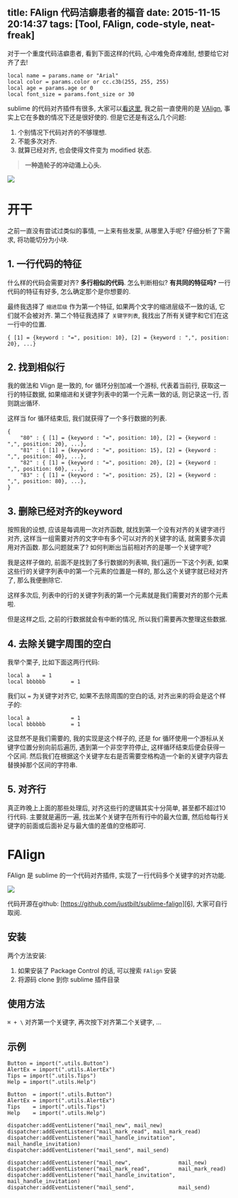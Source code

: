 title: FAlign 代码洁癖患者的福音
date: 2015-11-15 20:14:37
tags: [Tool, FAlign, code-style, neat-freak]
---

对于一个重度代码洁癖患者, 看到下面这样的代码, 心中难免奇痒难耐, 想要给它对齐了去!

<!-- more -->

```
local name = params.name or "Arial"
local color = params.color or cc.c3b(255, 255, 255)
local age = params.age or 0
local font_size = params.font_size or 30
```

sublime 的代码对齐插件有很多, 大家可以[看这里][1], 我之前一直使用的是 [VAlign][2], 事实上它在多数的情况下还是很好使的. 但是它还是有这么几个问题:

1. 个别情况下代码对齐的不够理想.
2. 不能多次对齐.
3. 就算已经对齐, 也会使得文件变为 modified 状态.

> **一种造轮子的冲动涌上心头.**

![][4]

# 开干

之前一直没有尝试过类似的事情, 一上来有些发蒙, 从哪里入手呢? 仔细分析了下需求, 将功能切分为小块.

## 1. 一行代码的特征

什么样的代码会需要对齐? **多行相似的代码**. 怎么判断相似? **有共同的特征吗?** 一行代码的特征有好多, 怎么确定那个是你想要的.

最终我选择了 `缩进层级` 作为第一个特征, 如果两个文字的缩进层级不一致的话, 它们就不会被对齐. 第二个特征我选择了 `关键字列表`, 我找出了所有关键字和它们在这一行中的位置.

```
{ [1] = {keyword : "=", position: 10}, [2] = {keyword : ",", position: 20}, ...}
```

## 2. 找到相似行

我的做法和 Vlign 是一致的, for 循环分别加减一个游标, 代表着当前行, 获取这一行的特征数据, 如果缩进和关键字列表中的第一个元素一致的话, 则记录这一行, 否则跳出循环.

这样当 for 循环结束后, 我们就获得了一个多行数据的列表.

```
{
    "80" : { [1] = {keyword : "=", position: 10}, [2] = {keyword : ",", position: 20}, ...},
    "81" : { [1] = {keyword : "=", position: 15}, [2] = {keyword : ",", position: 40}, ...},
    "82" : { [1] = {keyword : "=", position: 20}, [2] = {keyword : ",", position: 60}, ...},
    "83" : { [1] = {keyword : "=", position: 25}, [2] = {keyword : ",", position: 80}, ...},
}
```

## 3. 删除已经对齐的keyword

按照我的设想, 应该是每调用一次对齐函数, 就找到第一个没有对齐的关键字进行对齐, 这样当一组需要对齐的文字中有多个可以对齐的关键字的话, 就需要多次调用对齐函数. 那么问题就来了? 如何判断出当前相对齐的是哪一个关键字呢?

我是这样子做的, 前面不是找到了多行数据的列表嘛, 我们遍历一下这个列表, 如果这些行的关键字列表中的第一个元素的位置是一样的, 那么这个关键字就已经对齐了, 那么我便删除它.

这样多次后, 列表中的行的关键字列表的第一个元素就是我们需要对齐的那个元素啦.

但是这样之后, 之前的行数据就会有中断的情况, 所以我们需要再次整理这些数据.

## 4. 去除关键字周围的空白

我举个栗子, 比如下面这两行代码:

```
local a    = 1
local bbbbbb        = 1
```

我们以 `=` 为关键字对齐它, 如果不去除周围的空白的话, 对齐出来的将会是这个样子的:

```
local a             = 1
local bbbbbb        = 1
```

这显然不是我们需要的, 我的实现是这个样子的, 还是 for 循环使用一个游标从关键字位置分别向前后遍历, 遇到第一个非空字符停止, 这样循环结束后便会获得一个区间. 然后我们在根据这个关键字左右是否需要空格构造一个新的关键字内容去替换掉那个区间的字符串.


## 5. 对齐行

真正昨晚上上面的那些处理后, 对齐这些行的逻辑其实十分简单, 甚至都不超过10行代码. 主要就是遍历一遍, 找出某个关键字在所有行中的最大位置, 然后给每行关键字的前面或后面补足与最大值的差值的空格即可.


# FAlign

FAlign 是 sublime 的一个代码对齐插件, 实现了一行代码多个关键字的对齐功能.

![][5]

代码开源在github: [https://github.com/justbilt/sublime-falign][6], 大家可自行取阅.

## 安装

两个方法安装:

1. 如果安装了 Package Control 的话, 可以搜索 `FAlign` 安装
2. 将源码 clone 到你 sublime 插件目录

## 使用方法

`⌘ + \` 对齐第一个关键字, 再次按下对齐第二个关键字, ...

## 示例

```
Button = import(".utils.Button")
AlertEx = import(".utils.AlertEx")
Tips = import(".utils.Tips")
Help = import(".utils.Help")
```

```
Button  = import(".utils.Button")
AlertEx = import(".utils.AlertEx")
Tips    = import(".utils.Tips")
Help    = import(".utils.Help")
```


```
dispatcher:addEventListener("mail_new", mail_new)
dispatcher:addEventListener("mail_mark_read", mail_mark_read)
dispatcher:addEventListener("mail_handle_invitation", mail_handle_invitation)
dispatcher:addEventListener("mail_send", mail_send)
```

```
dispatcher:addEventListener("mail_new",               mail_new)
dispatcher:addEventListener("mail_mark_read",         mail_mark_read)
dispatcher:addEventListener("mail_handle_invitation", mail_handle_invitation)
dispatcher:addEventListener("mail_send",              mail_send)
```


[1]: https://packagecontrol.io/search/align?sort=popularity
[2]: https://packagecontrol.io/packages/VAlign
[4]: /img/22015-04-19-001.jpg
[5]: http://ww4.sinaimg.cn/large/7f870d23gw1exv5kflm7ug20ov0213yx.gif
[6]: https://github.com/justbilt/sublime-falign
[7]: http://ww2.sinaimg.cn/large/7f870d23gw1ey2iie1bggg20ov02174o.gif
[8]: http://ww3.sinaimg.cn/large/7f870d23gw1ey2ijyioy9g20ov021t93.gif

